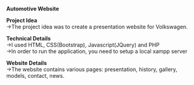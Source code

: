 **Automotive Website**   

**Project Idea**   
->The project idea was to create a presentation website for Volkswagen.       

**Technical Details**   
->I used HTML, CSS(Bootstrap), Javascript(JQuery) and PHP   
->In order to run the application, you need to setup a local xampp server    

**Website Details**    
->The website contains various pages: presentation, history, gallery, models, contact, news. 
